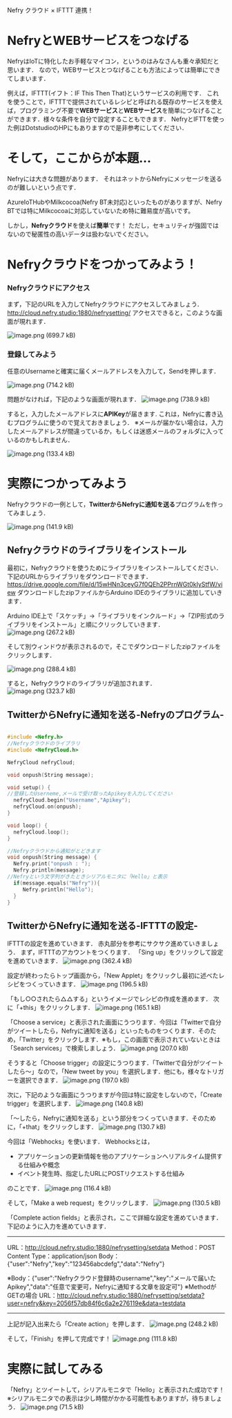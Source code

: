 Nefry クラウド × IFTTT 連携！
# NefryとWEBサービスをつなげる
NefryはIoTに特化したお手軽なマイコン，というのはみなさんも重々承知だと思います．
なので，WEBサービスとつなげることも方法によっては簡単にできてしまいます．

例えば，IFTTT(イフト：IF This Then That)というサービスの利用です．
これを使うことで，IFTTTで提供されているレシピと呼ばれる既存のサービスを使えば，プログラミング不要で**WEBサービス**と**WEBサービス**を簡単につなげることができます．様々な条件を自分で設定することもできます．
NefryとIFTTを使った例はDotstudioのHPにもありますので是非参考にしてください．

# そして，ここからが本題...
Nefryには大きな問題があります．
それはネットからNefryにメッセージを送るのが難しいという点です．

AzureIoTHubやMilkcocoa(Nefry BT未対応)といったものがありますが、Nefry BTでは特にMilkcocoaに対応していないため特に難易度が高いです。

しかし，**Nefryクラウド**を使えば**簡単**です！
ただし，セキュリティが強固ではないので秘匿性の高いデータは扱わないでください。

# Nefryクラウドをつかってみよう！
### Nefryクラウドにアクセス
まず，下記のURLを入力してNefryクラウドにアクセスしてみましょう．
http://cloud.nefry.studio:1880/nefrysetting/
アクセスできると，このような画面が現れます．

![image.png (699.7 kB)](36NefryCloud_01.png)


### 登録してみよう
任意のUsernameと確実に届くメールアドレスを入力して，Sendを押します．

![image.png (714.2 kB)](36NefryCloud_02.png)


問題がなければ，下記のような画面が現れます．
![image.png (738.9 kB)](36NefryCloud_03.png)

すると，入力したメールアドレスに**APIKey**が届きます.
これは，Nefryに書き込むプログラムに使うので覚えておきましょう．
※メールが届かない場合は，入力したメールアドレスが間違っているか，もしくは迷惑メールのフォルダに入っているのかもしれません．

![image.png (133.4 kB)](36NefryCloud_04.png)


# 実際につかってみよう
Nefryクラウドの一例として，**TwitterからNefryに通知を送る**プログラムを作ってみましょう．


![image.png (141.9 kB)](36NefryCloud_05.png)


## Nefryクラウドのライブラリをインストール
最初に，Nefryクラウドを使うためにライブラリをインストールしてください．下記のURLからライブラリをダウンロードできます．
https://drive.google.com/file/d/15wHNn3ceyG7f0QEh2PPrnWGt0kIyStfW/view
ダウンロードしたzipファイルからArduino IDEのライブラリに追加していきます．

Arduino IDE上で「スケッチ」→「ライブラリをインクルード」→「ZIP形式のライブラリをインストール」と順にクリックしていきます．
![image.png (267.2 kB)](36NefryCloud_06.png)

そして別ウィンドウが表示されるので，そこでダウンロードしたzipファイルをクリックします．

![image.png (288.4 kB)](36NefryCloud_07.png)


すると，Nefryクラウドのライブラリが追加されます．
![image.png (323.7 kB)](36NefryCloud_08.png)

## TwitterからNefryに通知を送る-Nefryのプログラム-
```c++

#include <Nefry.h>
//Nefryクラウドのライブラリ
#include <NefryCloud.h>

NefryCloud nefryCloud;

void onpush(String message);

void setup() {
//登録したUserneme,メールで受け取ったApikeyを入力してください
  nefryCloud.begin("Username","Apikey");
  nefryCloud.on(onpush);
}

void loop() {
  nefryCloud.loop();
}

//Nefryクラウドから通知がとどきます
void onpush(String message) {
  Nefry.print("onpush : ");
  Nefry.println(message);
//Nefryという文字列がきたときシリアルモニタに「Hello」と表示
  if(message.equals("Nefry")){
     Nefry.println("Hello");
  }
}
```

## TwitterからNefryに通知を送る-IFTTTの設定-
IFTTTの設定を進めていきます．
赤丸部分を参考にサクサク進めていきましょう．
まず，IFTTTのアカウントをつくります．
「Sing up」をクリックして設定を進めていきます．
![image.png (362.4 kB)](36NefryCloud_09.png)


設定が終わったらトップ画面から，「New Applet」をクリックし最初に述べたレシピをつくっていきます．
![image.png (196.5 kB)](36NefryCloud_10.png)


「もし○○されたら△△する」というイメージでレシピの作成を進めます．
次に「+this」をクリックします．
![image.png (165.1 kB)](36NefryCloud_11.png)

「Choose a service」と表示された画面にうつります．今回は「Twitterで自分がツイートしたら，Nefryに通知を送る」といったものをつくります．そのため，「Twitter」をクリックします．※もし，この画面で表示されていないときは「Search services」で検索しましょう．
![image.png (207.0 kB)](36NefryCloud_12.png)


そうすると「Choose trigger」の設定にうつります．「Twitterで自分がツイートしたら～」なので，「New tweet by you」を選択します．他にも，様々なトリガーを選択できます．
![image.png (197.0 kB)](36NefryCloud_13.png)

次に，下記のような画面にうつりますが今回は特に設定をしないので，「Create trigger」を選択します．
![image.png (140.8 kB)](36NefryCloud_14.png)

「～したら，Nefryに通知を送る」という部分をつくっていきます．そのために，「+that」をクリックします．
![image.png (130.7 kB)](36NefryCloud_15.png)

今回は「Webhocks」を使います．
Webhocksとは，

- アプリケーションの更新情報を他のアプリケーションへリアルタイム提供する仕組みや概念
- イベント発生時、指定したURLにPOSTリクエストする仕組み

のことです．
![image.png (116.4 kB)](36NefryCloud_16.png)

そして，「Make a web request」をクリックします．
![image.png (130.5 kB)](36NefryCloud_17.png)

「Complete action fields」と表示され，ここで詳細な設定を進めていきます．下記のように入力を進めていきます．

------------------------------------------
URL：http://cloud.nefry.studio:1880/nefrysetting/setdata
Method：POST
Content Type：application/json
Body：{"user":"Nefry","key":"123456abcdefg","data":"Nefry"}

※Body：{"user":"Nefryクラウド登録時のusername","key":"メールで届いたApikey","data":"任意で変更可，Nefryに通知する文章を設定可"}
※MethodがGETの場合 
URL：http://cloud.nefry.studio:1880/nefrysetting/setdata?user=nefry&key=2056f57db84f6c6a2e276119e&data=testdata

-------------------------------------------
上記が記入出来たら「Create action」を押します．
![image.png (248.2 kB)](36NefryCloud_18.png)

そして，「Finish」を押して完成です！
![image.png (111.8 kB)](36NefryCloud_19.png)

# 実際に試してみる
「Nefry」とツイートして，シリアルモニタで「Hello」と表示された成功です！
※シリアルモニタでの表示は少し時間がかかる可能性もありますが，待ちましょう．
![image.png (71.5 kB)](36NefryCloud_20.png)
